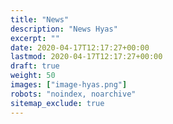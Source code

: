 ```yaml
---
title: "News"
description: "News Hyas"
excerpt: ""
date: 2020-04-17T12:17:27+00:00
lastmod: 2020-04-17T12:17:27+00:00
draft: true
weight: 50
images: ["image-hyas.png"]
robots: "noindex, noarchive"
sitemap_exclude: true
---
```

